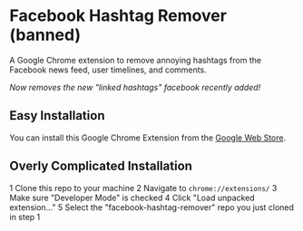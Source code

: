 Facebook Hashtag Remover (banned)
========================

A Google Chrome extension to remove annoying hashtags from the Facebook news feed, user timelines, and comments.

*Now removes the new "linked hashtags" facebook recently added!*

## Easy Installation

You can install this Google Chrome Extension from the [Google Web Store](https://chrome.google.com/webstore/detail/facebook-hashtag-remover/ajmbafmlojclfadlpmifhdhkkefknmlj).

## Overly Complicated Installation

 1 Clone this repo to your machine
 2 Navigate to `chrome://extensions/`
 3 Make sure "Developer Mode" is checked
 4 Click "Load unpacked extension..."
 5 Select the "facebook-hashtag-remover" repo you just cloned in step 1